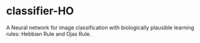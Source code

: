 # classifier-HO
A Neural network for image classification with biologically plausible learning rules: Hebbian Rule and Ojas Rule.
